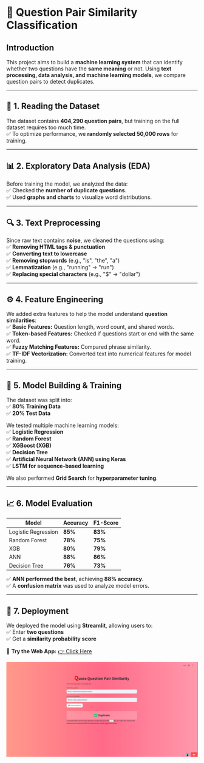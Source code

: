 # 📌 Question Pair Similarity Classification

## **Introduction**  
This project aims to build a **machine learning system** that can identify whether two questions have the **same meaning** or not. Using **text processing, data analysis, and machine learning models**, we compare question pairs to detect duplicates.

---

## **📂 1. Reading the Dataset**  
The dataset contains **404,290 question pairs**, but training on the full dataset requires too much time.  
✅ To optimize performance, we **randomly selected 50,000 rows** for training.  

---

## **📊 2. Exploratory Data Analysis (EDA)**  
Before training the model, we analyzed the data:  
✅ Checked the **number of duplicate questions**.  
✅ Used **graphs and charts** to visualize word distributions.  

---

## **🔍 3. Text Preprocessing**  
Since raw text contains **noise**, we cleaned the questions using:  
✅ **Removing HTML tags & punctuation**  
✅ **Converting text to lowercase**  
✅ **Removing stopwords** (e.g., "is", "the", "a")  
✅ **Lemmatization** (e.g., "running" → "run")  
✅ **Replacing special characters** (e.g., "$" → "dollar")  

---

## **⚙️ 4. Feature Engineering**  
We added extra features to help the model understand **question similarities**:  
✅ **Basic Features:** Question length, word count, and shared words.  
✅ **Token-based Features:** Checked if questions start or end with the same word.  
✅ **Fuzzy Matching Features:** Compared phrase similarity.  
✅ **TF-IDF Vectorization:** Converted text into numerical features for model training.  

---

## **🤖 5. Model Building & Training**  
The dataset was split into:  
✅ **80% Training Data**  
✅ **20% Test Data**  

We tested multiple machine learning models:  
✅ **Logistic Regression**  
✅ **Random Forest**  
✅ **XGBoost (XGB)**  
✅ **Decision Tree**  
✅ **Artificial Neural Network (ANN) using Keras**  
✅ **LSTM for sequence-based learning**  

We also performed **Grid Search** for **hyperparameter tuning**.  

---

## **📈 6. Model Evaluation**  

| **Model**              | **Accuracy** | **F1-Score** |
|------------------------|-------------|--------------|
| Logistic Regression   | **85%**      | **83%**      |
| Random Forest        | **78%**      | **75%**      |
| XGB                  | **80%**      | **79%**      |
| ANN                  | **88%**      | **86%**      |
| Decision Tree        | **76%**      | **73%**      |

✅ **ANN performed the best**, achieving **88% accuracy**.  
✅ A **confusion matrix** was used to analyze model errors.  

---

## **🚀 7. Deployment**  
We deployed the model using **Streamlit**, allowing users to:  
✅ Enter **two questions**  
✅ Get a **similarity probability score**  

🔗 **Try the Web App:** [👉 Click Here](https://questionquora.streamlit.app/)  

![Application Screenshot](image.png) 
